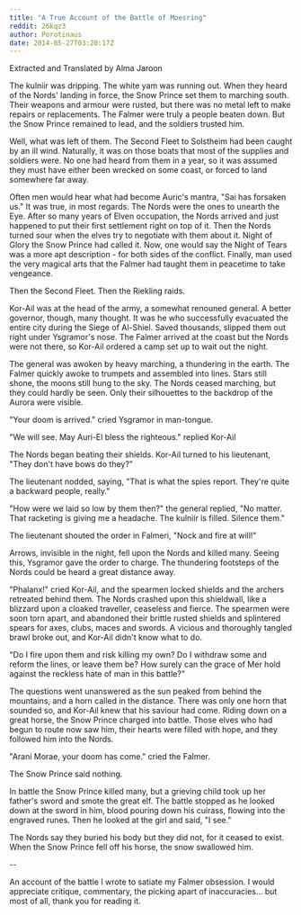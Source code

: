 ```yaml
---
title: "A True Account of the Battle of Moesring"
reddit: 26kqz3
author: Porotinaus
date: 2014-05-27T03:20:17Z
---
```


Extracted and Translated by Alma Jaroon


The kulniir was dripping. The white yam was running out. When they heard of the Nords' landing in force, the Snow Prince set them to marching south. Their weapons and armour were rusted, but there was no metal left to make repairs or replacements. The Falmer were truly a people beaten down. But the Snow Prince remained to lead, and the soldiers trusted him.

Well, what was left of them. The Second Fleet to Solstheim had been caught by an ill wind. Naturally, it was on those boats that most of the supplies and soldiers were. No one had heard from them in a year, so it was assumed they must have either been wrecked on some coast, or forced to land somewhere far away.

Often men would hear what had become Auric's mantra, "Sai has forsaken us." It was true, in most regards. The Nords were the ones to unearth the Eye. After so many years of Elven occupation, the Nords arrived and just happened to put their first settlement right on top of it. Then the Nords turned sour when the elves try to negotiate with them about it. Night of Glory the Snow Prince had called it. Now, one would say the Night of Tears was a more apt description - for both sides of the conflict. Finally, man used the very magical arts that the Falmer had taught them in peacetime to take vengeance.

Then the Second Fleet. Then the Riekling raids.

Kor-Ail was at the head of the army, a somewhat renouned general. A better governor, though, many thought. It was he who successfully evacuated the entire city during the Siege of Al-Shiel. Saved thousands, slipped them out right under Ysgramor's nose. The Falmer arrived at the coast but the Nords were not there, so Kor-Ail ordered a camp set up to wait out the night.

The general was awoken by heavy marching, a thundering in the earth. The Falmer quickly awoke to trumpets and assembled into lines. Stars still shone, the moons still hung to the sky. The Nords ceased marching, but they could hardly be seen. Only their silhouettes to the backdrop of the Aurora were visible.

"Your doom is arrived." cried Ysgramor in man-tongue.

"We will see. May Auri-El bless the righteous." replied Kor-Ail

The Nords began beating their shields. Kor-Ail turned to his lieutenant, "They don't have bows do they?"

The lieutenant nodded, saying, "That is what the spies report. They're quite a backward people, really."

"How were we laid so low by them then?" the general replied, "No matter. That racketing is giving me a headache. The kulniir is filled. Silence them."

The lieutenant shouted the order in Falmeri, "Nock and fire at will!"

Arrows, invisible in the night, fell upon the Nords and killed many. Seeing this, Ysgramor gave the order to charge. The thundering footsteps of the Nords could be heard a great distance away.

"Phalanx!" cried Kor-Ail, and the spearmen locked shields and the archers retreated behind them. The Nords crashed upon this shieldwall, like a blizzard upon a cloaked traveller, ceaseless and fierce. The spearmen were soon torn apart, and abandoned their brittle rusted shields and splintered spears for axes, clubs, maces and swords. A vicious and thoroughly tangled brawl broke out, and Kor-Ail didn't know what to do.

"Do I fire upon them and risk killing my own? Do I withdraw some and reform the lines, or leave them be? How surely can the grace of Mer hold against the reckless hate of man in this battle?"

The questions went unanswered as the sun peaked from behind the mountains, and a horn called in the distance. There was only one horn that sounded so, and Kor-Ail knew that his saviour had come. Riding down on a great horse, the Snow Prince charged into battle. Those elves who had begun to route now saw him, their hearts were filled with hope, and they followed him into the Nords.

"Arani Morae, your doom has come." cried the Falmer.

The Snow Prince said nothing.

In battle the Snow Prince killed many, but a grieving child took up her father's sword and smote the great elf. The battle stopped as he looked down at the sword in him, blood pouring down his cuirass, flowing into the engraved runes. Then he looked at the girl and said, "I see."

The Nords say they buried his body but they did not, for it ceased to exist. When the Snow Prince fell off his horse, the snow swallowed him.

--

An account of the battle I wrote to satiate my Falmer obsession. I would appreciate critique, commentary, the picking apart of inaccuracies... but most of all, thank you for reading it.
